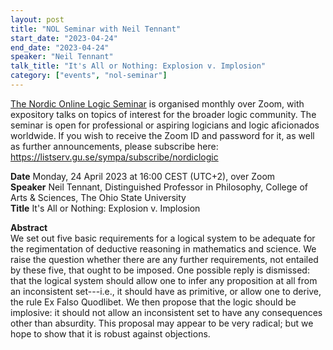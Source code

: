 ```yaml
---
layout: post
title: "NOL Seminar with Neil Tennant"
start_date: "2023-04-24"
end_date: "2023-04-24"
speaker: "Neil Tennant"
talk_title: "It's All or Nothing: Explosion v. Implosion"
category: ["events", "nol-seminar"]
---
```

[The Nordic Online Logic Seminar](/the-NOL-seminar.html)
is organised monthly over Zoom, with expository talks on topics of interest for
the broader logic community. The seminar is open for professional or aspiring
logicians and logic aficionados worldwide. If you wish to receive the Zoom ID
and password for it, as well as further announcements, please subscribe here:  
<https://listserv.gu.se/sympa/subscribe/nordiclogic>

**Date** Monday, 24 April 2023 at 16:00 CEST (UTC+2), over Zoom  
**Speaker**  Neil Tennant, Distinguished Professor in Philosophy, College of
Arts & Sciences, The Ohio State University  
**Title** It's All or Nothing: Explosion v. Implosion  

**Abstract**  
We set out five basic requirements for a logical system to be
adequate for the regimentation of deductive reasoning in mathematics and
science. We raise the question whether there are any further requirements, not
entailed by these five, that ought to be imposed. One possible reply is
dismissed: that the logical system should allow one to infer any proposition at
all from an inconsistent set---i.e., it should have as primitive, or allow one
to derive, the rule Ex Falso Quodlibet. We then propose that the logic should be
implosive: it should not allow an inconsistent set to have any consequences
other than absurdity. This proposal may appear to be very radical; but we hope
to show that it is robust against objections.
